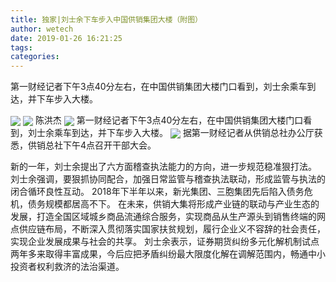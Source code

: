 ```yaml
---
title: 独家|刘士余下车步入中国供销集团大楼（附图）
author: wetech
date: 2019-01-26 16:21:25
tags: 
categories: 
---
```

第一财经记者下午3点40分左右，在中国供销集团大楼门口看到，刘士余乘车到达，并下车步入大楼。
<!-- more -->
<img align="center" border="0" src="https://imgcdn.yicai.com/uppics/images/2019/01/4532e223aa003d008e0b3c4004c1fe94.jpg" />
<img align="center" border="0" src="https://imgcdn.yicai.com/uppics/images/2019/01/a055c88ded058a80ef739024a9f3b3b7.jpg" />
陈洪杰
<img align="center" border="0" src="https://imgcdn.yicai.com/uppics/images/2019/01/c898c3693bf1fdca618c244cfe43d302.jpg" />
第一财经记者下午3点40分左右，在中国供销集团大楼门口看到，刘士余乘车到达，并下车步入大楼。
<img align="center" border="0" src="https://imgcdn.yicai.com/uppics/images/2019/01/74e8b1347a5dcbb9971e9f043052d195.jpg" />
据第一财经记者从供销总社办公厅获悉，供销总社下午4点召开干部大会。
 
 
新的一年，刘士余提出了六方面稽查执法能力的方向，进一步规范稳准狠打法。
刘士余强调，要狠抓协同配合，加强日常监管与稽查执法联动，形成监管与执法的闭合循环良性互动。
2018年下半年以来，新光集团、三胞集团先后陷入债务危机，债务规模都居高不下。
在未来，供销大集将形成产业链的联动与产业生态的发展，打造全国区域城乡商品流通综合服务，实现商品从生产源头到销售终端的网点供应链布局，不断深入贯彻落实国家扶贫规划，履行企业义不容辞的社会责任，实现企业发展成果与社会的共享。
刘士余表示，证券期货纠纷多元化解机制试点两年多来取得丰富成果，今后应把矛盾纠纷最大限度化解在调解范围内，畅通中小投资者权利救济的法治渠道。
